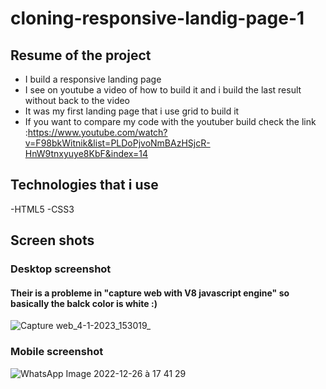 # cloning-responsive-landig-page-1
## Resume of the project
- I build a responsive landing page 
- I see on youtube a video of how to build it and i build the last result without back to the video
- It was my first landing page that i use grid to build it
- If you want to compare my code with the youtuber build check the link :https://www.youtube.com/watch?v=F98bkWitnik&list=PLDoPjvoNmBAzHSjcR-HnW9tnxyuye8KbF&index=14
## Technologies that i use
-HTML5
-CSS3
## Screen shots
### Desktop screenshot
#### Their is a probleme in "capture web with V8 javascript engine" so basically the balck color is white :) 
![Capture web_4-1-2023_153019_](https://user-images.githubusercontent.com/100240279/210578420-3f650259-7f25-403e-a09c-6d71e5629f98.jpeg)
### Mobile screenshot
![WhatsApp Image 2022-12-26 à 17 41 29](https://user-images.githubusercontent.com/100240279/210578695-21433fea-e020-4eea-bb6b-e08c6e7d1205.jpg)
